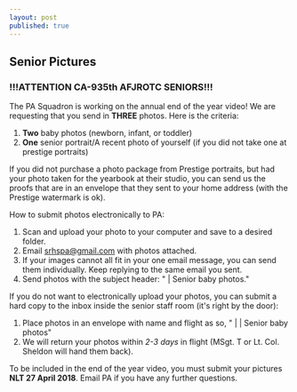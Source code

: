 ```yaml
---
layout: post
published: true
---
```

## Senior Pictures

### !!!ATTENTION CA-935th AFJROTC SENIORS!!!

The PA Squadron is working on the annual end of the year video! We are requesting that you send in **THREE** photos.
Here is the criteria:
1. **Two** baby photos (newborn, infant, or toddler)
2. **One** senior portrait/A recent photo of yourself (if you did not take one at prestige portraits)

If you did not purchase a photo package from Prestige portraits, but had your photo taken for the yearbook at their studio, you can send us the proofs that are in an envelope that they sent to your home address (with the Prestige watermark is ok).

How to submit photos electronically to PA:
1. Scan and upload your photo to your computer and save to a desired folder.
2. Email [srhspa@gmail.com](mailto:srhspa@gmail.com) with photos attached.
3. If your images cannot all fit in your one email message, you can send them individually. Keep replying to the same email you sent.
4. Send photos with the subject header: "<First and last name> | Senior baby photos."

If you do not want to electronically upload your photos, you can submit a hard copy to the inbox inside the senior staff room (it's right by the door):
1. Place photos in an envelope with name and flight as so, "<First and last name> | <Flight> | Senior baby photos"
2. We will return your photos within *2-3 days* in flight (MSgt. T or Lt. Col. Sheldon will hand them back).

To be included in the end of the year video, you must submit your pictures **NLT 27 April 2018**. Email PA if you have any further questions.
